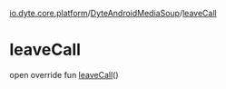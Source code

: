 [io.dyte.core.platform](../index.md)/[DyteAndroidMediaSoup](index.md)/[leaveCall](leave-call.md)

# leaveCall


open override fun [leaveCall](leave-call.md)()
